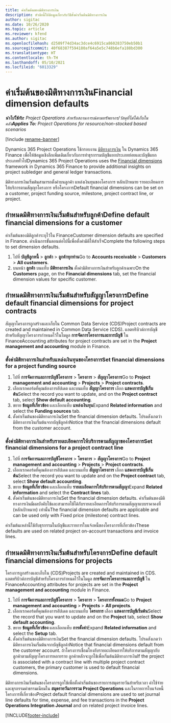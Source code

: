 ```yaml
---
title: ค่าเริ่มต้นของมิติทางการเงิน
description: หัวข้อนี้ให้ข้อมูลเกี่ยวกับวิธีตั้งค่าเริ่มต้นมิติทางการเงิน
author: sigitac
ms.date: 10/26/2020
ms.topic: article
ms.reviewer: kfend
ms.author: sigitac
ms.openlocfilehash: d2509f74d34ac3dce4c6915ca860283750eb50b1
ms.sourcegitcommit: 40f68387f594180af64a5e5c748b6efa188bd300
ms.translationtype: HT
ms.contentlocale: th-TH
ms.lasthandoff: 05/10/2021
ms.locfileid: "6013329"
---
```

# <a name="financial-dimension-defaults"></a><span data-ttu-id="f0dab-103">ค่าเริ่มต้นของมิติทางการเงิน</span><span class="sxs-lookup"><span data-stu-id="f0dab-103">Financial dimension defaults</span></span>

<span data-ttu-id="f0dab-104">_**นำไปใช้กับ:** Project Operations สำหรับสถานการณ์ตามทรัพยากร/วัสดุที่ไม่ได้เก็บในคลัง_</span><span class="sxs-lookup"><span data-stu-id="f0dab-104">_**Applies To:** Project Operations for resource/non-stocked based scenarios_</span></span>

[!include [rename-banner](~/includes/cc-data-platform-banner.md)]

<span data-ttu-id="f0dab-105">Dynamics 365 Project Operations ใช้กรอบงาน [มิติทางการเงิน](/dynamics365/finance/general-ledger/financial-dimensions) ใน Dynamics 365 Finance เพื่อให้ข้อมูลเชิงลึกเพิ่มเติมเกี่ยวกับการทำธุรกรรมบัญชีแยกประเภทย่อยและบัญชีแยกประเภททั่วไป</span><span class="sxs-lookup"><span data-stu-id="f0dab-105">Dynamics 365 Project Operations uses the [Financial dimensions](/dynamics365/finance/general-ledger/financial-dimensions) framework in Dynamics 365 Finance to provide additional insights on project subledger and general ledger transactions.</span></span>

<span data-ttu-id="f0dab-106">มิติทางการเงินเริ่มต้นสามารถตั้งค่าบนลูกค้า แหล่งเงินทุนของโครงการ หลักเป้าหมาย รายละเอียดการให้บริการตามสัญญาโครงการ หรือโครงการ</span><span class="sxs-lookup"><span data-stu-id="f0dab-106">Default financial dimensions can be set on a customer, project funding source, milestone, project contract line, or project.</span></span>

## <a name="define-default-financial-dimensions-for-a-customer"></a><span data-ttu-id="f0dab-107">กำหนดมิติทางการเงินเริ่มต้นสำหรับลูกค้า</span><span class="sxs-lookup"><span data-stu-id="f0dab-107">Define default financial dimensions for a customer</span></span>

<span data-ttu-id="f0dab-108">ค่าเริ่มต้นของมิติลูกค้าระบุไว้ใน Finance</span><span class="sxs-lookup"><span data-stu-id="f0dab-108">Customer dimension defaults are specified in Finance.</span></span> <span data-ttu-id="f0dab-109">ดำเนินการขั้นตอนต่อไปนี้เพื่อตั้งค่ามิติให้สำเร็จ</span><span class="sxs-lookup"><span data-stu-id="f0dab-109">Complete the following steps to set dimension defaults.</span></span>

1. <span data-ttu-id="f0dab-110">ไปที่ **บัญชีลูกหนี้** > **ลูกค้า** > **ลูกค้าทุกท่าน**</span><span class="sxs-lookup"><span data-stu-id="f0dab-110">Go to **Accounts receivable** > **Customers** > **All customers**.</span></span>
2. <span data-ttu-id="f0dab-111">บนหน้า **ลูกค้า** บนแท็บ **มิติทางการเงิน** ตั้งค่ามิติทางการเงินสำหรับลูกค้าเฉพาะ</span><span class="sxs-lookup"><span data-stu-id="f0dab-111">On the **Customers** page, on the **Financial dimensions** tab, set the financial dimension values for specific customer.</span></span>

## <a name="define-default-financial-dimensions-for-project-contracts"></a><span data-ttu-id="f0dab-112">กำหนดมิติทางการเงินเริ่มต้นสำหรับสัญญาโครงการ</span><span class="sxs-lookup"><span data-stu-id="f0dab-112">Define default financial dimensions for project contracts</span></span>

<span data-ttu-id="f0dab-113">สัญญาโครงการถูกสร้างและเก็บใน Common Data Service (CDS)</span><span class="sxs-lookup"><span data-stu-id="f0dab-113">Project contracts are created and maintained in Common Data Service (CDS).</span></span> <span data-ttu-id="f0dab-114">แอตทริบิวต์การบัญชีสำหรับสัญญาโครงการกำหนดไว้ในโมดูล **การจัดการโครงการและการบัญชี** ใน Finance</span><span class="sxs-lookup"><span data-stu-id="f0dab-114">Accounting attributes for project contracts are set in the **Project management and accounting** module in Finance.</span></span>

### <a name="set-financial-dimensions-for-a-project-funding-source"></a><span data-ttu-id="f0dab-115">ตั้งค่ามิติทางการเงินสำหรับแหล่งเงินทุนของโครงการ</span><span class="sxs-lookup"><span data-stu-id="f0dab-115">Set financial dimensions for a project funding source</span></span>

1. <span data-ttu-id="f0dab-116">ไปที่ **การจัดการและการบัญชีโครงการ** > **โครงการ** > **สัญญาโครงการ**</span><span class="sxs-lookup"><span data-stu-id="f0dab-116">Go to **Project management and accounting** > **Projects** > **Project contracts**.</span></span>
2. <span data-ttu-id="f0dab-117">เลือกเรกคอร์ดที่คุณต้องการอัปเดต และบนแท็บ **สัญญาโครงการ** เลือก **แสดงการบัญชีเริ่มต้น**</span><span class="sxs-lookup"><span data-stu-id="f0dab-117">Select the record you want to update, and on the **Project contract** tab, select **Show default accounting**.</span></span>
3. <span data-ttu-id="f0dab-118">ขยาย **ข้อมูลที่เกี่ยวข้อง** และเลือกแท็บ **แหล่งเงินทุน**</span><span class="sxs-lookup"><span data-stu-id="f0dab-118">Expand **Related information** and select the **Funding sources** tab.</span></span>
4. <span data-ttu-id="f0dab-119">ตั้งค่าเริ่มต้นของมิติทางการเงิน</span><span class="sxs-lookup"><span data-stu-id="f0dab-119">Set the financial dimension defaults.</span></span> <span data-ttu-id="f0dab-120">โปรดสังเกตว่ามิติทางการเงินเริ่มต้นจากบัญชีลูกค้า</span><span class="sxs-lookup"><span data-stu-id="f0dab-120">Notice that the financial dimensions default from the customer account.</span></span>

### <a name="set-financial-dimensions-for-a-project-contract-line"></a><span data-ttu-id="f0dab-121">ตั้งค่ามิติทางการเงินสำหรับรายละเอียดการให้บริการตามสัญญาของโครงการ</span><span class="sxs-lookup"><span data-stu-id="f0dab-121">Set financial dimensions for a project contract line</span></span>

1. <span data-ttu-id="f0dab-122">ไปที่ **การจัดการและการบัญชีโครงการ** > **โครงการ** > **สัญญาโครงการ**</span><span class="sxs-lookup"><span data-stu-id="f0dab-122">Go to **Project management and accounting** > **Projects** > **Project contracts**.</span></span>
2. <span data-ttu-id="f0dab-123">เลือกเรกคอร์ดที่คุณต้องการอัปเดต และบนแท็บ **สัญญาโครงการ** เลือก **แสดงการบัญชีเริ่มต้น**</span><span class="sxs-lookup"><span data-stu-id="f0dab-123">Select the record you want to update and on the **Project contract** tab, select **Show default accounting**.</span></span>
3. <span data-ttu-id="f0dab-124">ขยาย **ข้อมูลที่เกี่ยวข้อง** และเลือกแท็บ **รายละเอียดการให้บริการตามสัญญา**</span><span class="sxs-lookup"><span data-stu-id="f0dab-124">Expand **Related information** and select the **Contract lines** tab.</span></span>
4. <span data-ttu-id="f0dab-125">ตั้งค่าเริ่มต้นของมิติทางการเงิน</span><span class="sxs-lookup"><span data-stu-id="f0dab-125">Set the financial dimension defaults.</span></span> <span data-ttu-id="f0dab-126">ค่าเริ่มต้นของมิติทางการเงินมีผลบังคับใช้และสามารถใช้ได้กับรายละเอียดการให้บริการตามสัญญาแบบราคาคงที่ (หลักเป้าหมาย) เท่านั้น</span><span class="sxs-lookup"><span data-stu-id="f0dab-126">The financial dimension defaults are applicable and can be used only with Fixed price (milestone) contract lines.</span></span>

<span data-ttu-id="f0dab-127">ค่าเริ่มต้นเหล่านี้ใช้กับธุรกรรมในบัญชีและรายการใบแจ้งหนี้ของโครงการที่เกี่ยวข้อง</span><span class="sxs-lookup"><span data-stu-id="f0dab-127">These defaults are used on related project on-account transactions and invoice lines.</span></span>

## <a name="define-default-financial-dimensions-for-projects"></a><span data-ttu-id="f0dab-128">กำหนดมิติทางการเงินเริ่มต้นสำหรับโครงการ</span><span class="sxs-lookup"><span data-stu-id="f0dab-128">Define default financial dimensions for projects</span></span>

<span data-ttu-id="f0dab-129">โครงการถูกสร้างและเก็บใน (CDS)</span><span class="sxs-lookup"><span data-stu-id="f0dab-129">Projects are created and maintained in CDS.</span></span> <span data-ttu-id="f0dab-130">แอตทริบิวต์การบัญชีสำหรับโครงการกำหนดไว้ในโมดูล **การจัดการโครงการและการบัญชี** ใน Finance</span><span class="sxs-lookup"><span data-stu-id="f0dab-130">Accounting attributes for projects are set in the **Project management and accounting** module in Finance.</span></span>

1. <span data-ttu-id="f0dab-131">ไปที่ **การจัดการและการบัญชีโครงการ** > **โครงการ** > **โครงการทั้งหมด**</span><span class="sxs-lookup"><span data-stu-id="f0dab-131">Go to **Project management and accounting** > **Projects** > **All projects**.</span></span>
2. <span data-ttu-id="f0dab-132">เลือกเรกคอร์ดที่คุณต้องการอัปเดต และบนแท็บ **โครงการ** เลือก **แสดงการบัญชีเริ่มต้น**</span><span class="sxs-lookup"><span data-stu-id="f0dab-132">Select the record that you want to update and on the **Project** tab, select **Show default accounting**.</span></span>
3. <span data-ttu-id="f0dab-133">ขยาย **ข้อมูลที่เกี่ยวข้อง** และเลือกแท็บ **การตั้งค่า**</span><span class="sxs-lookup"><span data-stu-id="f0dab-133">Expand **Related information** and select the **Setup** tab.</span></span>
4. <span data-ttu-id="f0dab-134">ตั้งค่าเริ่มต้นของมิติทางการเงิน</span><span class="sxs-lookup"><span data-stu-id="f0dab-134">Set the financial dimension defaults.</span></span> <span data-ttu-id="f0dab-135">โปรดสังเกตว่ามิติทางการเงินเริ่มต้นจากบัญชีลูกค้า</span><span class="sxs-lookup"><span data-stu-id="f0dab-135">Notice that financial dimensions default from the customer account.</span></span> <span data-ttu-id="f0dab-136">ถ้าโครงการเชื่อมโยงกับรายละเอียดการให้บริการตามสัญญากับลูกค้าตามสัญญาโครงการหลายราย ลูกค้าหลักจะถูกใช้เพื่อเริ่มต้นมิติทางการเงิน</span><span class="sxs-lookup"><span data-stu-id="f0dab-136">If the project is associated with a contract line with multiple project contract customers, the primary customer is used to default financial dimensions.</span></span>

<span data-ttu-id="f0dab-137">มิติทางการเงินเริ่มต้นของโครงการถูกใช้เพื่อตั้งค่าเริ่มต้นของรายการสมุดรายวันสำหรับเวลา ค่าใช้จ่าย และธุรกรรมค่าธรรมเนียมใน **สมุดรายวันการรวม Project Operations** และในรายการใบแจ้งหนี้โครงการที่เกี่ยวข้อง</span><span class="sxs-lookup"><span data-stu-id="f0dab-137">Project default financial dimensions are used to set journal line defaults for time, expense, and fee transactions in the **Project Operations Integration Journal** and on related project invoice lines.</span></span>


[!INCLUDE[footer-include](../includes/footer-banner.md)]